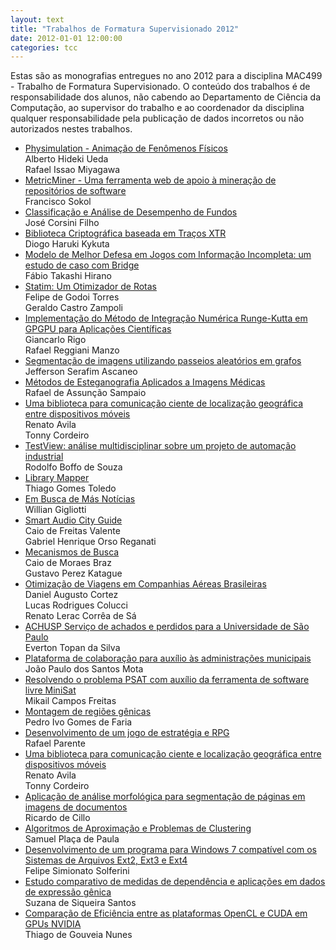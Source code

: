```yaml
---
layout: text
title: "Trabalhos de Formatura Supervisionado 2012"
date: 2012-01-01 12:00:00
categories: tcc
---
```

 Estas são as monografias entregues no ano 2012 para a disciplina MAC499 - Trabalho de Formatura Supervisionado. O conteúdo dos trabalhos é de responsabilidade dos alunos, não cabendo ao Departamento de Ciência da Computação, ao supervisor do trabalho e ao coordenador da disciplina qualquer responsabilidade pela publicação de dados incorretos ou não autorizados nestes trabalhos. 

<ul class="tccs collection">

<li class="collection-item"><a href="https://bcc.ime.usp.br/tccs/2012/rec/alberto+rafael/">Physimulation - Animação de Fenômenos Físicos</a><br>Alberto Hideki Ueda <br>Rafael Issao Miyagawa</li>

<li class="collection-item"><a href="http://bcc.ime.usp.br/tccs/2012/chico/">MetricMiner - Uma ferramenta web de apoio à mineração de repositórios de software</a><br> Francisco Sokol</li>

<li class="collection-item"><a href="http://bcc.ime.usp.br/tccs/2012/corsini/">Classificação e Análise de Desempenho de Fundos</a><br> José Corsini Filho</li>

<li class="collection-item"><a href="http://bcc.ime.usp.br/tccs/2012/diogo/">Biblioteca Criptográfica baseada em Traços XTR</a><br> Diogo Haruki Kykuta</li>

<li class="collection-item"><a href="http://bcc.ime.usp.br/tccs/2012/fabio/">Modelo de Melhor Defesa em Jogos com Informação Incompleta: um estudo de caso com Bridge</a><br> Fábio Takashi Hirano</li>

<li class="collection-item"><a href="http://bcc.ime.usp.br/tccs/2012/felipe+geraldo/Site/">Statim: Um Otimizador de Rotas</a><br> Felipe de Godoi Torres <br>Geraldo Castro Zampoli</li>

<li class="collection-item"><a href="http://bcc.ime.usp.br/tccs/2012/giancarlo+rafael/">Implementação do Método de Integração Numérica Runge-Kutta em GPGPU para Aplicações Científicas </a><br>Giancarlo Rigo<br>
Rafael Reggiani Manzo</li>

<li class="collection-item"><a href="http://bcc.ime.usp.br/tccs/2012/jefferson/">Segmentação de imagens utilizando passeios aleatórios em grafos</a><br>Jefferson Serafim Ascaneo</li>

<li class="collection-item"><a href="http://bcc.ime.usp.br/tccs/2012/rafael-sampaio/">Métodos de Esteganografia Aplicados a Imagens Médicas</a><br>Rafael de Assunção Sampaio</li>

<li class="collection-item"><a href="https://www.linux.ime.usp.br/~avila/mac499/">Uma biblioteca para comunicação ciente de localização geográfica entre dispositivos móveis</a><br>Renato Avila <br>Tonny Cordeiro</li>

<li class="collection-item"><a href="http://bcc.ime.usp.br/tccs/2012/rodolfo/">TestView: análise multidisciplinar sobre um projeto de automação industrial</a><br> Rodolfo Boffo de Souza</li>

<li class="collection-item"><a href="http://bcc.ime.usp.br/tccs/2012/thiago-toledo/">Library Mapper</a><br>Thiago Gomes Toledo</li>

<li class="collection-item"><a href="http://bcc.ime.usp.br/tccs/2012/willian/">Em Busca de Más Notícias</a><br>Willian Gigliotti</li>


<li class="collection-item"><a href="https://bcc.ime.usp.br/tccs/2012/rec/caio+gabriel/">Smart Audio City Guide</a><br>Caio de Freitas Valente<br>Gabriel Henrique Orso Reganati </li>

<li class="collection-item"><a href="https://bcc.ime.usp.br/tccs/2012/rec/caio+gustavo/">Mecanismos de Busca</a><br>Caio de Moraes Braz<br>Gustavo Perez Katague</li>

<li class="collection-item"><a href="https://bcc.ime.usp.br/tccs/2012/rec/daniel+lucas+renato/">Otimização de Viagens em Companhias Aéreas Brasileiras</a><br>Daniel Augusto Cortez<br>
Lucas Rodrigues Colucci<br>Renato Lerac Corrêa de Sá</li>

<li class="collection-item"><a href="https://bcc.ime.usp.br/tccs/2012/rec/everton/">ACHUSP Serviço de achados e perdidos para a Universidade de São Paulo</a><br>Everton Topan da Silva</li>

<li class="collection-item"><a href="https://bcc.ime.usp.br/tccs/2012/rec/joao/">Plataforma de colaboração para auxílio às administrações municipais</a><br>João Paulo dos Santos Mota</li>

<li class="collection-item"><a href="https://bcc.ime.usp.br/tccs/2012/rec/mikail/">Resolvendo o problema PSAT com auxílio da ferramenta de software livre MiniSat</a><br> Mikail Campos Freitas</li>

<li class="collection-item"><a href="https://bcc.ime.usp.br/tccs/2012/rec/pedro/">Montagem de regiões gênicas</a><br> Pedro Ivo Gomes de Faria </li>

<li class="collection-item"><a href="https://bcc.ime.usp.br/tccs/2012/rec/rafael-parente/">Desenvolvimento de um jogo de estratégia e RPG</a><br>Rafael Parente</li>

<li class="collection-item"><a href="https://bcc.ime.usp.br/tccs/2012/rec/renato+tonny/">Uma biblioteca para comunicação ciente e localização geográfica entre dispositivos móveis</a><br>Renato Avila <br>Tonny Cordeiro</li>

<li class="collection-item"><a href="https://bcc.ime.usp.br/tccs/2012/rec/ricardo/">Aplicação de análise morfológica para segmentação de páginas em imagens de documentos</a><br> Ricardo de Cillo </li>

<li class="collection-item"><a href="https://bcc.ime.usp.br/tccs/2012/rec/samuel/">Algoritmos de Aproximação e Problemas de Clustering</a><br> Samuel Plaça de Paula</li>

<li class="collection-item"><a href="https://bcc.ime.usp.br/tccs/2012/rec/solfer/">Desenvolvimento de um programa para Windows 7 compatível com os Sistemas de Arquivos Ext2, Ext3 e Ext4</a><br>Felipe Simionato Solferini</li>

<li class="collection-item"><a href="https://bcc.ime.usp.br/tccs/2012/rec/suzana/">Estudo comparativo de medidas de dependência e aplicações em dados de expressão gênica</a><br>Suzana de Siqueira Santos</li>

<li class="collection-item"><a href="https://bcc.ime.usp.br/tccs/2012/rec/thiago-nunes/">Comparação de Eficiência entre as plataformas OpenCL e CUDA em GPUs NVIDIA</a><br> Thiago de Gouveia Nunes</li>

</ul>
